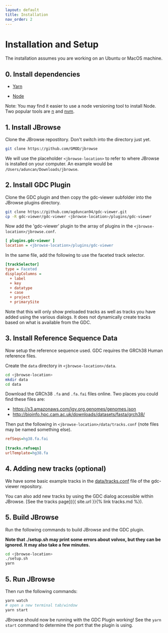 ```yaml
---
layout: default
title: Installation
nav_order: 2
---
```


# Installation and Setup
The installation assumes you are working on an Ubuntu or MacOS machine.

## 0. Install dependencies
* [Yarn](https://classic.yarnpkg.com/en/docs/install/)

* [Node](https://nodejs.org/en/download/)

Note: You may find it easier to use a node versioning tool to install Node. Two popular tools are [n](https://github.com/tj/n) and [nvm](https://github.com/nvm-sh/nvm).

## 1. Install JBrowse
Clone the JBrowse repostitory. Don't switch into the directory just yet.
```bash
git clone https://github.com/GMOD/jbrowse
```

We will use the placeholder `<jbrowse-location>` to refer to where JBrowse is installed on your computer. An example would be `/Users/aduncan/Downloads/jbrowse`.

## 2. Install GDC Plugin
Clone the GDC plugin and then copy the gdc-viewer subfolder into the JBrowse plugins directory.
```bash
git clone https://github.com/agduncan94/gdc-viewer.git
cp -R gdc-viewer/gdc-viewer <jbrowse-location>/plugins/gdc-viewer
```

Now add the 'gdc-viewer' plugin to the array of plugins in the `<jbrowse-location>/jbrowse.conf`.
```ini
[ plugins.gdc-viewer ]
location = <jbrowse-location>/plugins/gdc-viewer
```

In the same file, add the following to use the faceted track selector.
```ini
[trackSelector]
type = Faceted
displayColumns =
  + label
  + key
  + datatype
  + case
  + project
  + primarySite
```

Note that this will only show preloaded tracks as well as tracks you have added using the various dialogs. It does not dynamically create tracks based on what is available from the GDC.

## 3. Install Reference Sequence Data
Now setup the reference sequence used. GDC requires the GRCh38 Human reference files.

Create the `data` directory in `<jbrowse-location>/data`.

```bash
cd <jbrowse-location>
mkdir data
cd data
```

Download the GRCh38 `.fa` and `.fa.fai` files online. Two places you could find these files are:
* https://s3.amazonaws.com/igv.org.genomes/genomes.json
* http://bioinfo.hpc.cam.ac.uk/downloads/datasets/fasta/grch38/

Then put the following in `<jbrowse-location>/data/tracks.conf` (note files may be named something else).

```ini
refSeqs=hg38.fa.fai
  
[tracks.refseqs]
urlTemplate=hg38.fa
```

## 4. Adding new tracks (optional)
We have some basic example tracks in the [data/tracks.conf](https://github.com/agduncan94/gdc-viewer/blob/develop/data/tracks.conf) file of the gdc-viewer repository.

You can also add new tracks by using the GDC dialog accessible within JBrowse. [See the tracks page]({{ site.url }}{% link tracks.md %}).

## 5. Build JBrowse
Run the following commands to build JBrowse and the GDC plugin.

**Note that ./setup.sh may print some errors about volvox, but they can be ignored. It may also take a few minutes.**
```bash
cd <jbrowse-location>
./setup.sh
yarn
```

## 5. Run JBrowse
Then run the following commands:

```bash
yarn watch
# open a new terminal tab/window
yarn start
```

JBrowse should now be running with the GDC Plugin working! See the `yarn start` command to determine the port that the plugin is using.